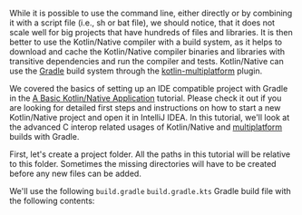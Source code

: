 
While it is possible to use the command line, either directly or
by combining it with a script file (i.e., sh or bat file), we should notice,
that it does not scale well for big projects that have hundreds of files and libraries.
It is then better to use the Kotlin/Native compiler with a build system, as it
helps to download and cache the Kotlin/Native compiler binaries and libraries with
transitive dependencies and run the compiler and tests.
Kotlin/Native can use the [Gradle](https://gradle.org) build system through the
[kotlin-multiplatform](https://kotlinlang.org/docs/reference/mpp-discover-project.html#multiplatform-plugin) plugin.

We covered the basics of setting up an IDE compatible project with Gradle in the
[A Basic Kotlin/Native Application](/docs/tutorials/native/using-gradle.html)
tutorial. Please check it out if you are looking for detailed first steps
and instructions on how to start a new Kotlin/Native project and open it in IntelliJ IDEA.
In this tutorial, we'll look at the advanced C interop related usages of Kotlin/Native 
and
[multiplatform](https://kotlinlang.org/docs/reference/mpp-discover-project.html#multiplatform-plugin)
builds with Gradle.

First, let's create a project folder. All the paths in this tutorial will be relative to this folder. Sometimes
the missing directories will have to be created before any new files can be added.

We'll use the following 
<span class="multi-language-span" data-lang="groovy">
`build.gradle` 
</span>
<span class="multi-language-span" data-lang="kotlin">
`build.gradle.kts` 
</span>
Gradle build file with the following contents:
